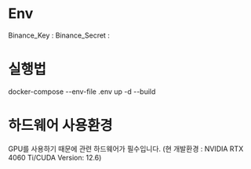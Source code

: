 # Env

Binance_Key :
Binance_Secret :

# 실행법

docker-compose --env-file .env up -d --build

# 하드웨어 사용환경

GPU를 사용하기 때문에 관련 하드웨어가 필수입니다. (현 개발환경 : NVIDIA RTX 4060 Ti/CUDA Version: 12.6)
